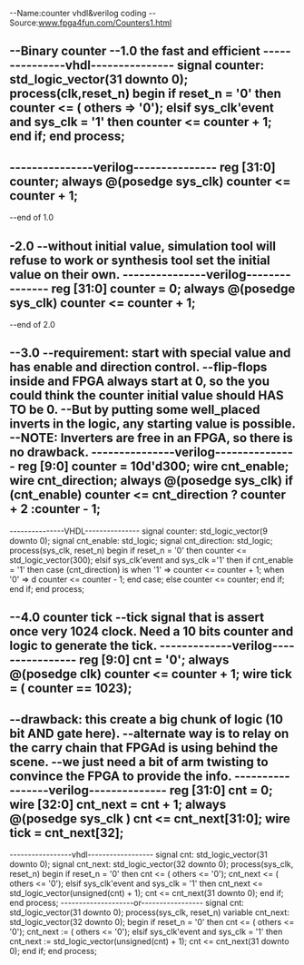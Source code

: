 --Name:counter vhdl&verilog coding
--Source:www.fpga4fun.com/Counters1.html

--Binary counter
--1.0 the fast and efficient
---------------vhdl---------------
signal counter:  std_logic_vector(31 downto 0);
process(clk,reset_n)
begin
  if reset_n = '0' then
    counter <= ( others => '0');
  elsif sys_clk'event and sys_clk = '1' then
    counter <= counter + 1;
  end if;
end process;
-----------------------------------
---------------verilog---------------
reg [31:0] counter;
always @(posedge sys_clk) counter <= counter + 1;
-----------------------------------
--end of 1.0

-2.0
--without initial value, simulation tool will refuse to work or synthesis tool set the initial value on their own.
---------------verilog---------------
reg [31:0] counter = 0;
always @(posedge sys_clk) counter <= counter + 1;
-----------------------------------
--end of 2.0

--3.0
--requirement: start with special value and has enable and direction control.
--flip-flops inside and FPGA always start at 0, so the you could think the counter initial value should HAS TO be 0.
--But by putting some well_placed inverts in the logic, any starting value is possible.
--NOTE: Inverters are free in an FPGA, so there is no drawback.
---------------verilog---------------
reg [9:0] counter = 10d'd300;
wire cnt_enable;
wire cnt_direction;
always @(posedge sys_clk)
  if (cnt_enable)
    counter <= cnt_direction ? counter + 2 :counter - 1;
---------------------------------------
---------------VHDL---------------
signal counter: std_logic_vector(9 downto 0);
signal cnt_enable: std_logic;
signal cnt_direction: std_logic;
process(sys_clk, reset_n)
begin
  if reset_n = '0' then
    counter <= std_logic_vector(300);
  elsif sys_clk'event and sys_clk ='1' then
     if cnt_enable = '1' then
       case (cnt_direction) is
       when '1' =>
         counter <= counter + 1;
       when '0' => d
         counter <= counter - 1;
       end case;
     else
       counter <= counter;
     end if;
  end if;
end process;

--4.0 counter tick
--tick signal that is assert once very 1024 clock. Need a 10 bits counter and logic to generate the tick.
-------------verilog----------------
reg [9:0] cnt = '0';
always @(posedge clk) counter <= counter + 1;
wire tick = ( counter == 1023);
-------------------------------------
--drawback: this create a big chunk of logic (10 bit AND gate here).
--alternate way is to relay on the carry chain that FPGAd is using behind the scene.
--we just need a bit of arm twisting to convince the FPGA to provide the info.
-----------------verilog--------------
reg [31:0] cnt = 0;
wire [32:0] cnt_next = cnt + 1;
always @(posedge sys_clk ) cnt <= cnt_next[31:0];
wire tick = cnt_next[32];
---------------------------------------
-----------------vhdl------------------
signal cnt: std_logic_vector(31 downto 0);
signal cnt_next: std_logic_vector(32 downto 0);
process(sys_clk, reset_n)
begin
  if reset_n = '0' then
    cnt <= ( others <= '0');
    cnt_next <= ( others <= '0');
  elsif sys_clk'event and sys_clk = '1' then
    cnt_next <= std_logic_vector(unsigned(cnt) + 1);
    cnt <= cnt_next(31 downto 0);
  end if;
end process;
--------------------or-----------------
signal cnt: std_logic_vector(31 downto 0);
process(sys_clk, reset_n)
variable cnt_next: std_logic_vector(32 downto 0);
begin
  if reset_n = '0' then
    cnt <= ( others <= '0');
    cnt_next := ( others <= '0');
  elsif sys_clk'event and sys_clk = '1' then
    cnt_next := std_logic_vector(unsigned(cnt) + 1);
    cnt <= cnt_next(31 downto 0);
  end if;
end process;







